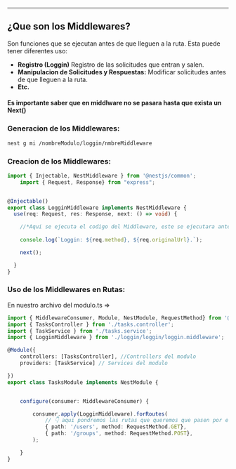 
---
## ¿Que son los Middlewares?
Son funciones que se ejecutan antes de que lleguen a la ruta. Esta puede tener diferentes uso:
- **Registro (Loggin)** Registro de las solicitudes que entran y salen.
- **Manipulacion de Solicitudes y Respuestas:** Modificar solicitudes antes de que lleguen a la ruta.
- **Etc.**


#### Es importante saber que en middlware no se pasara hasta que exista un Next()

### Generacion de los Middlewares:

```bash
nest g mi /nombreModulo/loggin/nmbreMiddleware
```
### Creacion de los Middlewares:

```typescript
import { Injectable, NestMiddleware } from '@nestjs/common';
	import { Request, Response} from "express";


@Injectable()
export class LogginMiddleware implements NestMiddleware {
  use(req: Request, res: Response, next: () => void) {

    //*Aqui se ejecuta el codigo del Middleware, este se ejecutara antes de llegar a las rutas
    
    console.log(`Loggin: ${req.method}, ${req.originalUrl}.`);

    next();

  }
}

```

### Uso de los Middlewares en Rutas:
En nuestro archivo del modulo.ts =>


```typescript
import { MiddlewareConsumer, Module, NestModule, RequestMethod} from '@nestjs/common';
import { TasksController } from './tasks.controller';
import { TaskService } from './tasks.service';
import { LogginMiddleware } from './loggin/loggin/loggin.middleware';

@Module({
    controllers: [TasksController], //Controllers del modulo
    providers: [TaskService] // Services del modulo

})
export class TasksModule implements NestModule {


    configure(consumer: MiddlewareConsumer) {

        consumer.apply(LogginMiddleware).forRoutes(
			// 👇 aqui pondremos las rutas que queremos que pasen por el middleware
            { path: '/users', method: RequestMethod.GET}, 
            { path: '/groups', method: RequestMethod.POST},
        );

    }
}

```
